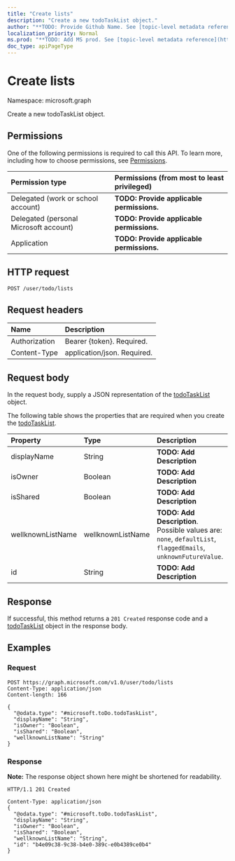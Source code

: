 ```yaml
---
title: "Create lists"
description: "Create a new todoTaskList object."
author: "**TODO: Provide Github Name. See [topic-level metadata reference](https://msgo.azurewebsites.net/add/document/guidelines/metadata.html#topic-level-metadata)**"
localization_priority: Normal
ms.prod: "**TODO: Add MS prod. See [topic-level metadata reference](https://msgo.azurewebsites.net/add/document/guidelines/metadata.html#topic-level-metadata)**"
doc_type: apiPageType
---
```


# Create lists
Namespace: microsoft.graph

Create a new todoTaskList object.

## Permissions
One of the following permissions is required to call this API. To learn more, including how to choose permissions, see [Permissions](/graph/permissions-reference).

|Permission type|Permissions (from most to least privileged)|
|:---|:---|
|Delegated (work or school account)|**TODO: Provide applicable permissions.**|
|Delegated (personal Microsoft account)|**TODO: Provide applicable permissions.**|
|Application|**TODO: Provide applicable permissions.**|

## HTTP request

<!-- {
  "blockType": "ignored"
}
-->
``` http
POST /user/todo/lists
```

## Request headers
|Name|Description|
|:---|:---|
|Authorization|Bearer {token}. Required.|
|Content-Type|application/json. Required.|

## Request body
In the request body, supply a JSON representation of the [todoTaskList](../resources/todotasklist.md) object.

The following table shows the properties that are required when you create the [todoTaskList](../resources/todotasklist.md).

|Property|Type|Description|
|:---|:---|:---|
|displayName|String|**TODO: Add Description**|
|isOwner|Boolean|**TODO: Add Description**|
|isShared|Boolean|**TODO: Add Description**|
|wellknownListName|wellknownListName|**TODO: Add Description**. Possible values are: `none`, `defaultList`, `flaggedEmails`, `unknownFutureValue`.|
|id|String|**TODO: Add Description**|



## Response

If successful, this method returns a `201 Created` response code and a [todoTaskList](../resources/todotasklist.md) object in the response body.

## Examples

### Request
<!-- {
  "blockType": "request",
  "name": "create_todotasklist_from_"
}
-->
``` http
POST https://graph.microsoft.com/v1.0/user/todo/lists
Content-Type: application/json
Content-length: 166

{
  "@odata.type": "#microsoft.toDo.todoTaskList",
  "displayName": "String",
  "isOwner": "Boolean",
  "isShared": "Boolean",
  "wellknownListName": "String"
}
```


### Response
**Note:** The response object shown here might be shortened for readability.
<!-- {
  "blockType": "response",
  "truncated": true,
  "@odata.type": "microsoft.toDo.todoTaskList"
}
-->
``` http
HTTP/1.1 201 Created

Content-Type: application/json
{
  "@odata.type": "#microsoft.toDo.todoTaskList",
  "displayName": "String",
  "isOwner": "Boolean",
  "isShared": "Boolean",
  "wellknownListName": "String",
  "id": "b4e09c38-9c38-b4e0-389c-e0b4389ce0b4"
}
```

